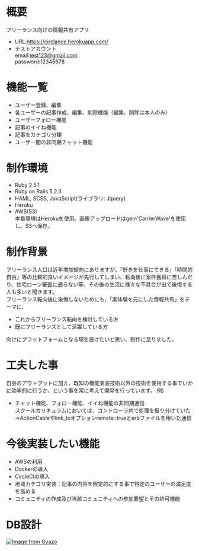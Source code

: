 # 概要
フリーランス向けの情報共有アプリ
* URL:https://circlance.herokuapp.com/
* テストアカウント  
  email:test123@gmail.com  
  password:12345678  
 
# 機能一覧
* ユーザー登録、編集  
* 各ユーザーの記事作成、編集、削除機能（編集、削除は本人のみ）  
* ユーザーフォロー機能  
* 記事のイイね機能  
* 記事をカテゴリ分類  
* ユーザー間の非同期チャット機能  

# 制作環境
* Ruby 2.5.1  
* Ruby on Rails 5.2.3  
* HAML, SCSS, JavaScript(ライブラリ: Jquery)  
* Heroku  
* AWS(S3)  
本番環境はHerokuを使用。画像アップロードはgem'CarrierWave'を使用し、S3へ保存。  

# 制作背景
フリーランス人口は近年増加傾向にありますが、「好きを仕事にできる」「時間的自由」等の比較的良いイメージが先行してしまい、転向後に案件獲得に苦しんだり、住宅ローン審査に通らない等、その後の生活に様々な不具合が出て後悔する人も多いと聞きます。  
フリーランス転向後に後悔しないためにも、「実体験を元にした情報共有」をテーマに、  
* これからフリーランス転向を検討している方
* 既にフリーランスとして活躍している方  

向けにプラットフォームとなる場を設けたいと思い、制作に至りました。

# 工夫した事  
自身のアウトプットに加え、既知の機能実装技術以外の技術を使用する事でいかに効率的に行うか、という事を常に考えて開発を行っています。
例)  
* チャット機能、フォロー機能、イイね機能の非同期通信  
    スクールカリキュラムにおいては、コントローラ内で処理を振り分けていた  
    →ActionCableやlink_toオプションremote::trueとerbファイルを用いた通信

# 今後実装したい機能
* AWSの利用
* Dockerの導入
* CircleCIの導入
* 地域カテゴリ実装：記事の内容を限定的にする事で特定のユーザーの満足度を高める
* コミュニティの作成及び当該コミュニティへの参加要望とその許可機能

# DB設計  
[![Image from Gyazo](https://i.gyazo.com/105ff9ff97089a48ebc93efff63297c9.png)](https://gyazo.com/105ff9ff97089a48ebc93efff63297c9)
